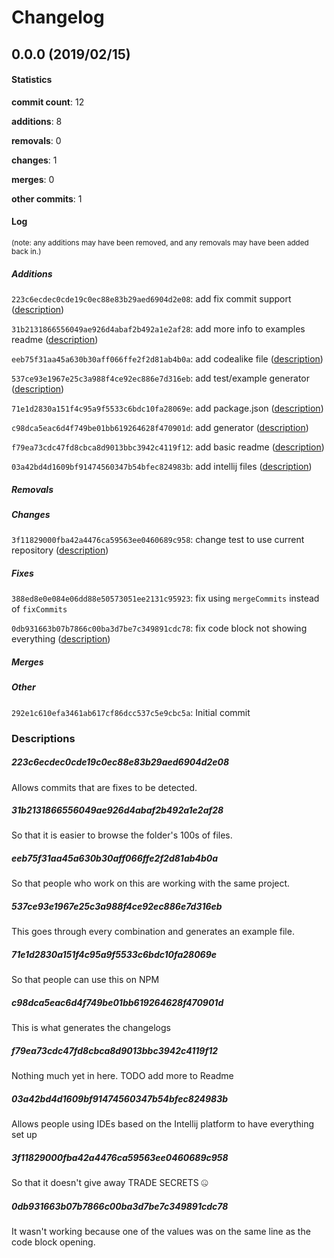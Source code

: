 # Changelog
## 0.0.0 (2019/02/15)
#### Statistics
**commit count**: 12

**additions**: 8

**removals**: 0

**changes**: 1

**merges**: 0

**other commits**: 1

#### Log
<small>(note: any additions may have been removed, and any removals may have been added back in.)</small>
##### Additions
 `223c6ecdec0cde19c0ec88e83b29aed6904d2e08`: add fix commit support ([description](#223c6ecdec0cde19c0ec88e83b29aed6904d2e08-14))

 `31b2131866556049ae926d4abaf2b492a1e2af28`: add more info to examples readme ([description](#31b2131866556049ae926d4abaf2b492a1e2af28-14))

 `eeb75f31aa45a630b30aff066ffe2f2d81ab4b0a`: add codealike file ([description](#eeb75f31aa45a630b30aff066ffe2f2d81ab4b0a-14))

 `537ce93e1967e25c3a988f4ce92ec886e7d316eb`: add test/example generator ([description](#537ce93e1967e25c3a988f4ce92ec886e7d316eb-14))

 `71e1d2830a151f4c95a9f5533c6bdc10fa28069e`: add package.json ([description](#71e1d2830a151f4c95a9f5533c6bdc10fa28069e-14))

 `c98dca5eac6d4f749be01bb619264628f470901d`: add generator ([description](#c98dca5eac6d4f749be01bb619264628f470901d-14))

 `f79ea73cdc47fd8cbca8d9013bbc3942c4119f12`: add basic readme ([description](#f79ea73cdc47fd8cbca8d9013bbc3942c4119f12-14))

 `03a42bd4d1609bf91474560347b54bfec824983b`: add intellij files ([description](#03a42bd4d1609bf91474560347b54bfec824983b-14))

##### Removals

##### Changes
 `3f11829000fba42a4476ca59563ee0460689c958`: change test to use current repository ([description](#3f11829000fba42a4476ca59563ee0460689c958-14))

##### Fixes
 `388ed8e0e084e06dd88e50573051ee2131c95923`: fix using `mergeCommits` instead of `fixCommits`

 `0db931663b07b7866c00ba3d7be7c349891cdc78`: fix code block not showing everything ([description](#0db931663b07b7866c00ba3d7be7c349891cdc78-14))

##### Merges

##### Other
 `292e1c610efa3461ab617cf86dcc537c5e9cbc5a`: Initial commit

### Descriptions
##### 223c6ecdec0cde19c0ec88e83b29aed6904d2e08
Allows commits that are fixes to be detected.
##### 31b2131866556049ae926d4abaf2b492a1e2af28
So that it is easier to browse the folder's 100s of files.
##### eeb75f31aa45a630b30aff066ffe2f2d81ab4b0a
So that people who work on this are working with the same project.
##### 537ce93e1967e25c3a988f4ce92ec886e7d316eb
This goes through every combination and generates an example file.
##### 71e1d2830a151f4c95a9f5533c6bdc10fa28069e
So that people can use this on NPM
##### c98dca5eac6d4f749be01bb619264628f470901d
This is what generates the changelogs
##### f79ea73cdc47fd8cbca8d9013bbc3942c4119f12
Nothing much yet in here. TODO add more to Readme
##### 03a42bd4d1609bf91474560347b54bfec824983b
Allows people using IDEs based on the Intellij platform to have everything set up
##### 3f11829000fba42a4476ca59563ee0460689c958
So that it doesn't give away TRADE SECRETS 🤐
##### 0db931663b07b7866c00ba3d7be7c349891cdc78
It wasn't working because one of the values was on the same line as the code block opening.

